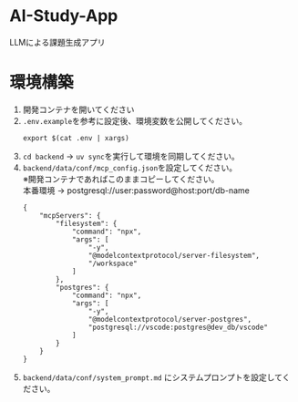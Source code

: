 # AI-Study-App
LLMによる課題生成アプリ

# 環境構築
1. 開発コンテナを開いてください
2. `.env.example`を参考に設定後、環境変数を公開してください。
    ```
    export $(cat .env | xargs)
    ```
3. `cd backend` -> `uv sync`を実行して環境を同期してください。
4. `backend/data/conf/mcp_config.json`を設定してください。<br>
    ※開発コンテナであればこのままコピーしてください。<br>本番環境 -> postgresql://user:password@host:port/db-name
    ```
    {
        "mcpServers": {
            "filesystem": {
                "command": "npx",
                "args": [
                    "-y",
                    "@modelcontextprotocol/server-filesystem",
                    "/workspace"
                ]
            },
            "postgres": {
                "command": "npx",
                "args": [
                    "-y",
                    "@modelcontextprotocol/server-postgres",
                    "postgresql://vscode:postgres@dev_db/vscode"
                ]
            }
        }
    }
    ```
5. `backend/data/conf/system_prompt.md` にシステムプロンプトを設定してください。
